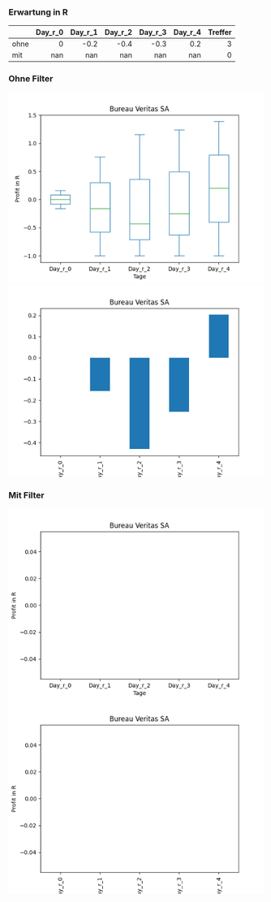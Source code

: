 ### Erwartung in R
|      |   Day_r_0 |   Day_r_1 |   Day_r_2 |   Day_r_3 |   Day_r_4 |   Treffer |
|:-----|----------:|----------:|----------:|----------:|----------:|----------:|
| ohne |         0 |      -0.2 |      -0.4 |      -0.3 |       0.2 |         3 |
| mit  |       nan |     nan   |     nan   |     nan   |     nan   |         0 |

### Ohne Filter
![image info](./data/BVVBY_box_all.png)
![image info](./data/BVVBY_median_all.png)

### Mit Filter
![image info](./data/BVVBY_box_filtered.png)
![image info](./data/BVVBY_median_filtered.png)
